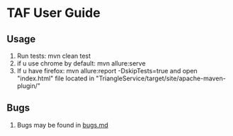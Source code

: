 # TAF User Guide

## Usage

1) Run tests: mvn clean test
2) if u use chrome by default: mvn allure:serve
3) If u have firefox: mvn allure:report -DskipTests=true and open "index.html" file located in "TriangleService/target/site/apache-maven-plugin/"

## Bugs

1) Bugs may be found in [bugs.md](docs/bugs.md)

